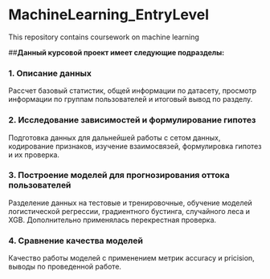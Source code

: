 # MachineLearning_EntryLevel
This repository contains coursework on machine learning


##**Данный курсовой проект имеет следующие подразделы:**
### 1. Описание данных 

Рассчет базовый статистик, общей информации по датасету, просмотр информации по группам пользователей и итоговый вывод по разделу.


### 2. Исследование зависимостей и формулирование гипотез

Подготовка данных для дальнейшей работы с сетом данных, кодирование признаков, изучение взаимосвязей, формулировка гипотез и их проверка.


### 3. Построение моделей для прогнозирования оттока пользователей

Разделение данных на тестовые и тренировочные, обучение моделей логистической регрессии, градиентного бустинга, случайного леса и XGB. Дополнительно применялась перекрестная проверка.


### 4. Сравнение качества моделей

Качество работы моделей с применением метрик accuracy и pricision, выводы по проведенной работе.
